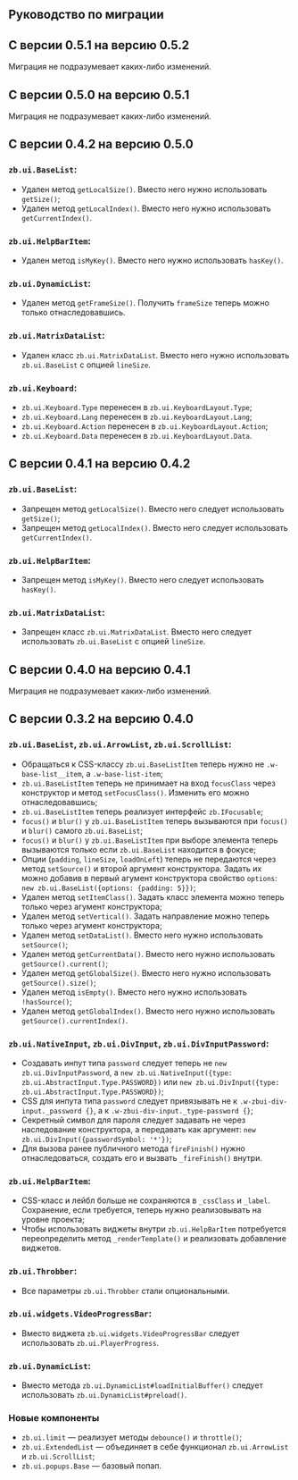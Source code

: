 Руководство по миграции
-----------------------

## С версии 0.5.1 на версию 0.5.2

Миграция не подразумевает каких-либо изменений.

## С версии 0.5.0 на версию 0.5.1

Миграция не подразумевает каких-либо изменений.

## С версии 0.4.2 на версию 0.5.0

### `zb.ui.BaseList`:

* Удален метод `getLocalSize()`. Вместо него нужно использовать `getSize()`;
* Удален метод `getLocalIndex()`. Вместо него нужно использовать `getCurrentIndex()`.

### `zb.ui.HelpBarItem`:

* Удален метод `isMyKey()`. Вместо него нужно использовать `hasKey()`.

### `zb.ui.DynamicList`:

* Удален метод `getFrameSize()`. Получить `frameSize` теперь можно только отнаследовавшись.

### `zb.ui.MatrixDataList`:

* Удален класс `zb.ui.MatrixDataList`. Вместо него нужно использовать `zb.ui.BaseList` с опцией `lineSize`.

### `zb.ui.Keyboard`:

* `zb.ui.Keyboard.Type` перенесен в `zb.ui.KeyboardLayout.Type`;
* `zb.ui.Keyboard.Lang` перенесен в `zb.ui.KeyboardLayout.Lang`;
* `zb.ui.Keyboard.Action` перенесен в `zb.ui.KeyboardLayout.Action`;
* `zb.ui.Keyboard.Data` перенесен в `zb.ui.KeyboardLayout.Data`.

## С версии 0.4.1 на версию 0.4.2

### `zb.ui.BaseList`:

* Запрещен метод `getLocalSize()`. Вместо него следует использовать `getSize()`;
* Запрещен метод `getLocalIndex()`. Вместо него следует использовать `getCurrentIndex()`.

### `zb.ui.HelpBarItem`:

* Запрещен метод `isMyKey()`. Вместо него следует использовать `hasKey()`.

### `zb.ui.MatrixDataList`:

* Запрещен класс `zb.ui.MatrixDataList`. Вместо него следует использовать `zb.ui.BaseList` с опцией `lineSize`.

## С версии 0.4.0 на версию 0.4.1

Миграция не подразумевает каких-либо изменений.

## С версии 0.3.2 на версию 0.4.0

### `zb.ui.BaseList`, `zb.ui.ArrowList`, `zb.ui.ScrollList`:

* Обращаться к CSS-классу `zb.ui.BaseListItem` теперь нужно не `.w-base-list__item`, а `.w-base-list-item`;
* `zb.ui.BaseListItem` теперь не принимает на вход `focusClass` через конструктор и метод `setFocusClass()`. Изменить его можно отнаследовавшись;
* `zb.ui.BaseListItem` теперь реализует интерфейс `zb.IFocusable`;
* `focus()` и `blur()` у `zb.ui.BaseListItem` теперь вызываются при `focus()` и `blur()` самого `zb.ui.BaseList`;
* `focus()` и `blur()` у `zb.ui.BaseListItem` при выборе элемента теперь вызываются только если `zb.ui.BaseList` находится в фокусе;
* Опции (`padding`, `lineSize`, `loadOnLeft`) теперь не передаются через метод `setSource()` и второй аргумент конструктора. Задать их можно добавив в первый агумент конструктора свойство `options`:
`new zb.ui.BaseList({options: {padding: 5}})`;
* Удален метод `setItemClass()`. Задать класс элемента можно теперь только через агумент конструктора;
* Удален метод `setVertical()`. Задать направление можно теперь только через агумент конструктора;
* Удален метод `setDataList()`. Вместо него нужно использовать `setSource()`;
* Удален метод `getCurrentData()`. Вместо него нужно использовать `getSource().current()`;
* Удален метод `getGlobalSize()`. Вместо него нужно использовать `getSource().size()`;
* Удален метод `isEmpty()`. Вместо него нужно использовать `!hasSource()`;
* Удален метод `getGlobalIndex()`. Вместо него нужно использовать `getSource().currentIndex()`.

### `zb.ui.NativeInput`, `zb.ui.DivInput`, `zb.ui.DivInputPassword`:

* Создавать инпут типа `password` следует теперь не `new zb.ui.DivInputPassword`,
а `new zb.ui.NativeInput({type: zb.ui.AbstractInput.Type.PASSWORD})` или `new zb.ui.DivInput({type: zb.ui.AbstractInput.Type.PASSWORD})`;
* CSS для инпута типа `password` следует привязывать не к `.w-zbui-div-input._password {}`, а к `.w-zbui-div-input._type-password {}`;
* Секретный символ для пароля следует задавать не через наследование конструктора, а передавать как аргумент: `new zb.ui.DivInput({passwordSymbol: '*'})`;
* Для вызова ранее публичного метода `fireFinish()` нужно отнаследоваться, создать его и вызвать `_fireFinish()` внутри.

### `zb.ui.HelpBarItem`:

* CSS-класс и лейбл больше не сохраняются в `_cssClass` и `_label`. Сохранение, если требуется, теперь нужно реализовывать на уровне проекта;
* Чтобы использовать виджеты внутри `zb.ui.HelpBarItem` потребуется переопределить метод `_renderTemplate()` и реализовать добавление виджетов.

### `zb.ui.Throbber`:

* Все параметры `zb.ui.Throbber` стали опциональными.

### `zb.ui.widgets.VideoProgressBar`:

* Вместо виджета `zb.ui.widgets.VideoProgressBar` следует использовать `zb.ui.PlayerProgress`.

### `zb.ui.DynamicList`:

* Вместо метода `zb.ui.DynamicList#loadInitialBuffer()` следует использовать `zb.ui.DynamicList#preload()`.

### Новые компоненты

* `zb.ui.limit` — реализует методы `debounce()` и `throttle()`;
* `zb.ui.ExtendedList` — объединяет в себе функционал `zb.ui.ArrowList` и `zb.ui.ScrollList`;
* `zb.ui.popups.Base` — базовый попап.
